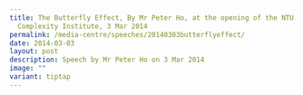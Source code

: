 ```yaml
---
title: The Butterfly Effect, By Mr Peter Ho, at the opening of the NTU
  Complexity Institute, 3 Mar 2014
permalink: /media-centre/speeches/20140303butterflyeffect/
date: 2014-03-03
layout: post
description: Speech by Mr Peter Ho on 3 Mar 2014
image: ""
variant: tiptap
---
```

<p></p>